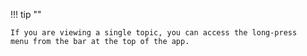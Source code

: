 !!! tip ""

    If you are viewing a single topic, you can access the long-press
    menu from the bar at the top of the app.
